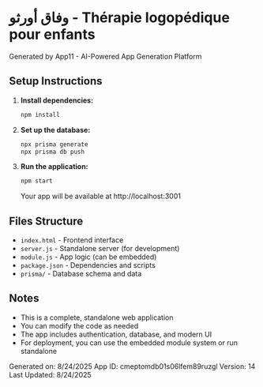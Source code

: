 # وفاق أورثو - Thérapie logopédique pour enfants

Generated by App11 - AI-Powered App Generation Platform

## Setup Instructions

1. **Install dependencies:**
   ```bash
   npm install
   ```

2. **Set up the database:**
   ```bash
   npx prisma generate
   npx prisma db push
   ```

3. **Run the application:**
   ```bash
   npm start
   ```

   Your app will be available at http://localhost:3001

## Files Structure

- `index.html` - Frontend interface
- `server.js` - Standalone server (for development)
- `module.js` - App logic (can be embedded)
- `package.json` - Dependencies and scripts
- `prisma/` - Database schema and data

## Notes

- This is a complete, standalone web application
- You can modify the code as needed
- The app includes authentication, database, and modern UI
- For deployment, you can use the embedded module system or run standalone

Generated on: 8/24/2025
App ID: cmeptomdb01s06lfem89ruzgl
Version: 14
Last Updated: 8/24/2025
